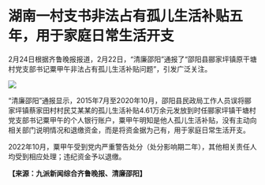 # 湖南一村支书非法占有孤儿生活补贴五年，用于家庭日常生活开支

2月24日根据齐鲁晚报报道，2月22日，“清廉邵阳”通报了“邵阳县郦家坪镇原干塘村党支部书记粟甲午非法占有孤儿生活补贴问题”，引发广泛关注。

![](https://inews.gtimg.com/om_bt/OjZfHnYurVp2FvZhAthnht03aXJp5UyVS1FoNPBWh3KkQAA/1000)

“清廉邵阳”通报显示，2015年7月至2020年10月，邵阳县民政局工作人员误将郦家坪镇蔡家田村村民艾某某的孤儿生活补贴4.61万余元发放到时任郦家坪镇干塘村党支部书记粟甲午的个人银行账户，粟甲午明知是他人孤儿生活补贴，没有主动向相关部门说明情况和退缴资金，而是将资金据为己有，用于家庭日常生活开支。

2022年10月，粟甲午受到党内严重警告处分（处分影响期二年），其他相关责任人均受到相应处理；违纪资金予以退缴。

**【来源：九派新闻综合齐鲁晚报、清廉邵阳】**

